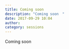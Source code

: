 ```yaml
---
title: Coming soon　
description: "Coming soon　"
date: 2017-09-29 10:04
author:
category: sessions
---
```

Coming soon　